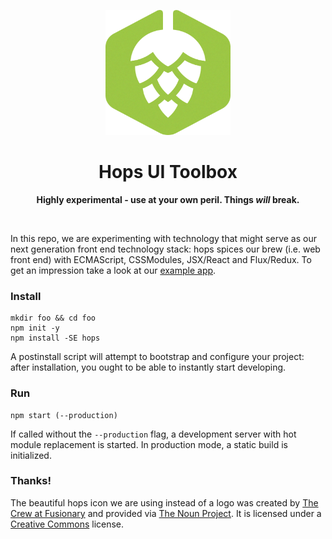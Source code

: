 
<p align="center">
  <img
    width="200"
    height="200"
    src="https://github.com/xing/hops/blob/master/logo.png?raw=true"
  />
</p>

<h1 align="center">Hops UI Toolbox</h1>

<div class=highlight><p align="center">
  <b>Highly experimental - use at your own peril. Things <i>will</i> break.</b>
</p></div><p>&nbsp;</p>

In this repo, we are experimenting with technology that might serve as our next
generation front end technology stack: hops spices our brew (i.e. web front end)
with ECMAScript, CSSModules, JSX/React and Flux/Redux. To get an impression take
a look at our [example app](https://github.com/xing/hops/tree/master/app).

### Install

```
mkdir foo && cd foo
npm init -y
npm install -SE hops
```

A postinstall script will attempt to bootstrap and configure your project: after
installation, you ought to be able to instantly start developing.

### Run

```
npm start (--production)
```

If called without the `--production` flag, a development server with hot module
replacement is started. In production mode, a static build is initialized.

### Thanks!

The beautiful hops icon we are using instead of a logo was created by
[The Crew at Fusionary](https://thenounproject.com/fusionary/) and provided via
[The Noun Project](https://thenounproject.com/term/hops/9255/). It is licensed
under a [Creative Commons](http://creativecommons.org/licenses/by/3.0/us/)
license.
